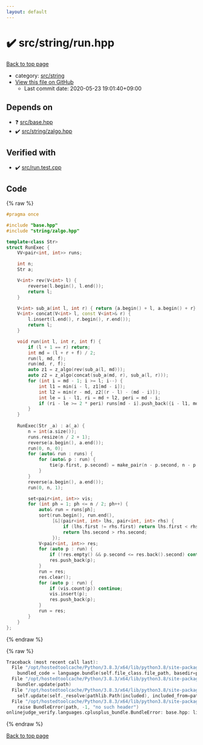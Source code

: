 ```yaml
---
layout: default
---
```


<!-- mathjax config similar to math.stackexchange -->
<script type="text/javascript" async
  src="https://cdnjs.cloudflare.com/ajax/libs/mathjax/2.7.5/MathJax.js?config=TeX-MML-AM_CHTML">
</script>
<script type="text/x-mathjax-config">
  MathJax.Hub.Config({
    TeX: { equationNumbers: { autoNumber: "AMS" }},
    tex2jax: {
      inlineMath: [ ['$','$'] ],
      processEscapes: true
    },
    "HTML-CSS": { matchFontHeight: false },
    displayAlign: "left",
    displayIndent: "2em"
  });
</script>

<script type="text/javascript" src="https://cdnjs.cloudflare.com/ajax/libs/jquery/3.4.1/jquery.min.js"></script>
<script src="https://cdn.jsdelivr.net/npm/jquery-balloon-js@1.1.2/jquery.balloon.min.js" integrity="sha256-ZEYs9VrgAeNuPvs15E39OsyOJaIkXEEt10fzxJ20+2I=" crossorigin="anonymous"></script>
<script type="text/javascript" src="../../../assets/js/copy-button.js"></script>
<link rel="stylesheet" href="../../../assets/css/copy-button.css" />


# :heavy_check_mark: src/string/run.hpp

<a href="../../../index.html">Back to top page</a>

* category: <a href="../../../index.html#ec86b6e05e7d09e98d071ea841edf05f">src/string</a>
* <a href="{{ site.github.repository_url }}/blob/master/src/string/run.hpp">View this file on GitHub</a>
    - Last commit date: 2020-05-23 19:01:40+09:00




## Depends on

* :question: <a href="../base.hpp.html">src/base.hpp</a>
* :heavy_check_mark: <a href="zalgo.hpp.html">src/string/zalgo.hpp</a>


## Verified with

* :heavy_check_mark: <a href="../../../verify/src/run.test.cpp.html">src/run.test.cpp</a>


## Code

<a id="unbundled"></a>
{% raw %}
```cpp
#pragma once

#include "base.hpp"
#include "string/zalgo.hpp"

template<class Str>
struct RunExec {
    VV<pair<int, int>> runs;

    int n;
    Str a;

    V<int> rev(V<int> l) {
        reverse(l.begin(), l.end());
        return l;
    }

    V<int> sub_a(int l, int r) { return {a.begin() + l, a.begin() + r}; }
    V<int> concat(V<int> l, const V<int>& r) {
        l.insert(l.end(), r.begin(), r.end());
        return l;
    }

    void run(int l, int r, int f) {
        if (l + 1 == r) return;
        int md = (l + r + f) / 2;
        run(l, md, f);
        run(md, r, f);
        auto z1 = z_algo(rev(sub_a(l, md)));
        auto z2 = z_algo(concat(sub_a(md, r), sub_a(l, r)));
        for (int i = md - 1; i >= l; i--) {
            int l1 = min(i - l, z1[md - i]);
            int l2 = min(r - md, z2[(r - l) - (md - i)]);
            int le = i - l1, ri = md + l2, peri = md - i;
            if (ri - le >= 2 * peri) runs[md - i].push_back({i - l1, md + l2});
        }
    }
    
    RunExec(Str _a) : a(_a) {
        n = int(a.size());
        runs.resize(n / 2 + 1);
        reverse(a.begin(), a.end());
        run(0, n, 0);
        for (auto& run : runs) {
            for (auto& p : run) {
                tie(p.first, p.second) = make_pair(n - p.second, n - p.first);
            }
        }
        reverse(a.begin(), a.end());
        run(0, n, 1);

        set<pair<int, int>> vis;
        for (int ph = 1; ph <= n / 2; ph++) {
            auto& run = runs[ph];
            sort(run.begin(), run.end(),
                 [&](pair<int, int> lhs, pair<int, int> rhs) {
                     if (lhs.first != rhs.first) return lhs.first < rhs.first;
                     return lhs.second > rhs.second;
                 });
            V<pair<int, int>> res;
            for (auto p : run) {
                if (!res.empty() && p.second <= res.back().second) continue;
                res.push_back(p);
            }
            run = res;
            res.clear();
            for (auto p : run) {
                if (vis.count(p)) continue;
                vis.insert(p);
                res.push_back(p);
            }
            run = res;
        }
    }
};

```
{% endraw %}

<a id="bundled"></a>
{% raw %}
```cpp
Traceback (most recent call last):
  File "/opt/hostedtoolcache/Python/3.8.3/x64/lib/python3.8/site-packages/onlinejudge_verify/docs.py", line 349, in write_contents
    bundled_code = language.bundle(self.file_class.file_path, basedir=pathlib.Path.cwd())
  File "/opt/hostedtoolcache/Python/3.8.3/x64/lib/python3.8/site-packages/onlinejudge_verify/languages/cplusplus.py", line 172, in bundle
    bundler.update(path)
  File "/opt/hostedtoolcache/Python/3.8.3/x64/lib/python3.8/site-packages/onlinejudge_verify/languages/cplusplus_bundle.py", line 282, in update
    self.update(self._resolve(pathlib.Path(included), included_from=path))
  File "/opt/hostedtoolcache/Python/3.8.3/x64/lib/python3.8/site-packages/onlinejudge_verify/languages/cplusplus_bundle.py", line 162, in _resolve
    raise BundleError(path, -1, "no such header")
onlinejudge_verify.languages.cplusplus_bundle.BundleError: base.hpp: line -1: no such header

```
{% endraw %}

<a href="../../../index.html">Back to top page</a>


